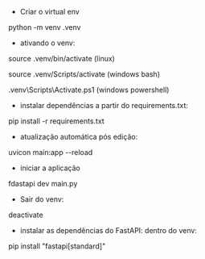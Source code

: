 - Criar o virtual env
<p>python -m venv .venv</p>

- ativando o venv:
<p>source .venv/bin/activate (linux)</p>
<p>source .venv/Scripts/activate (windows bash)</p>
<p>.venv\Scripts\Activate.ps1 (windows powershell)</p>

- instalar dependências a partir do requirements.txt:
<p>pip install -r requirements.txt</p>

- atualização automática pós edição:
<p>uvicon main:app --reload</p>

- iniciar a aplicação
<p>fdastapi dev main.py</p>

- Sair do venv:
<p>deactivate</p>

- instalar as dependências do FastAPI:
dentro do venv:
<p>pip install "fastapi[standard]"</p>